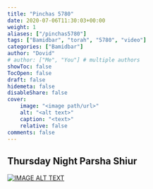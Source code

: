 ```yaml
---
title: "Pinchas 5780"
date: 2020-07-06T11:30:03+00:00
weight: 1
aliases: ["/pinchas5780"]
tags: ["Bamidbar", "torah", "5780", "video"]
categories: ["Bamidbar"]
author: "Dovid"
# author: ["Me", "You"] # multiple authors
showToc: false
TocOpen: false
draft: false
hidemeta: false
disableShare: false
cover:
    image: "<image path/url>"
    alt: "<alt text>"
    caption: "<text>"
    relative: false
comments: false
---
```

 ## Thursday Night Parsha Shiur
[![IMAGE ALT TEXT](http://img.youtube.com/vi/EOe9gxZ6IR8/0.jpg)](http://www.youtube.com/watch?v=EOe9gxZ6IR8 "Video Title")
